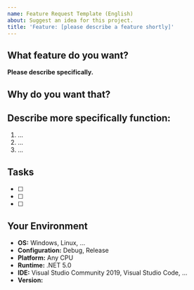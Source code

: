 ```yaml
---
name: Feature Request Template (English)
about: Suggest an idea for this project.
title: 'Feature: [please describe a feature shortly]'
---
```


## What feature do you want?
**Please describe specifically.**

## Why do you want that?

## Describe more specifically function:
1. ...
2. ...
3. ...

## Tasks
* [ ]
* [ ]
* [ ]

## Your Environment
* **OS:** Windows, Linux, ...
* **Configuration:** Debug, Release
* **Platform:** Any CPU
* **Runtime:** .NET 5.0
* **IDE:** Visual Studio Community 2019, Visual Studio Code, ...
* **Version:**
